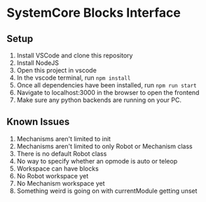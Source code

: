 # SystemCore Blocks Interface

## Setup

1. Install VSCode and clone this repository
2. Install NodeJS
3. Open this project in vscode
4. In the vscode terminal, run ```npm install```
5. Once all dependencies have been installed, run ```npm run start```
6. Navigate to localhost:3000 in the browser to open the frontend
7. Make sure any python backends are running on your PC.

## Known Issues
1. Mechanisms aren't limited to init
2. Mechanisms aren't limited to only Robot or Mechanism class
3. There is no default Robot class
4. No way to specify whether an opmode is auto or teleop
5. Workspace can have blocks
6. No Robot workspace yet
7. No Mechanism workspace yet
8. Something weird is going on with currentModule getting unset